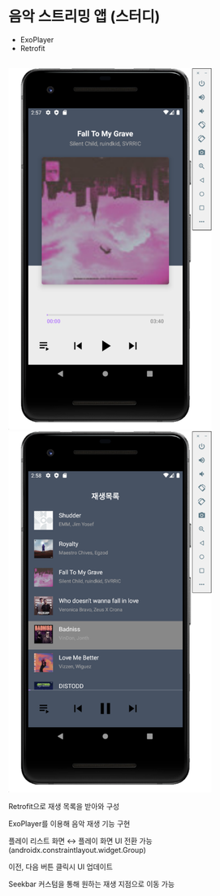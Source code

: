 # 음악 스트리밍 앱 (스터디)

- ExoPlayer
- Retrofit

<br>


<img width=400 src="https://github.com/Fastcampus-Android-Lecture-Project-2021/aop-part4-chapter02/raw/master/screenshot/1.png">
<img width=400 src="https://github.com/Fastcampus-Android-Lecture-Project-2021/aop-part4-chapter02/raw/master/screenshot/2.png">


Retrofit으로 재생 목록을 받아와 구성

ExoPlayer를 이용해 음악 재생 기능 구현

플레이 리스트 화면 ↔️ 플레이 화면 UI 전환 가능
(androidx.constraintlayout.widget.Group)

이전, 다음 버튼 클릭시 UI 업데이트

Seekbar 커스텀을 통해 원하는 재생 지점으로 이동 가능
